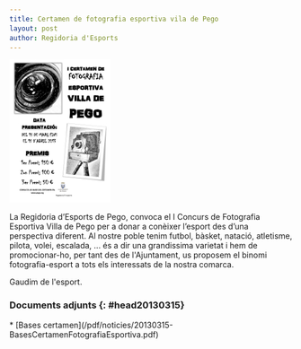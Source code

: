 ```yaml
---
title: Certamen de fotografia esportiva vila de Pego
layout: post
author: Regidoria d'Esports
---
```

<a class="salone-image center" href="/images/news/20130315_ConcursFotografiaEsportiva_big.jpg" title="Concurs Fotografia Esportiva">
    <img src="/images/news/20130315_ConcursFotografiaEsportiva_small.jpg" alt="Concurs Fotografia Esportiva">
</a>

La Regidoria d’Esports de Pego, convoca el I Concurs de Fotografia Esportiva Villa de Pego per a donar a conèixer l’esport des d’una perspectiva diferent. Al nostre poble tenim futbol, bàsket, natació, atletisme, pilota, volei, escalada, ... és a dir una grandissima varietat i hem de promocionar-ho, per tant des de l'Ajuntament, us proposem el binomi fotografia-esport  a tots els interessats de la nostra comarca.

Gaudim de l'esport.

### Documents adjunts {: #head20130315}
<div class="pdf-list" markdown="1">
* [Bases certamen](/pdf/noticies/20130315-BasesCertamenFotografiaEsportiva.pdf)
</div>